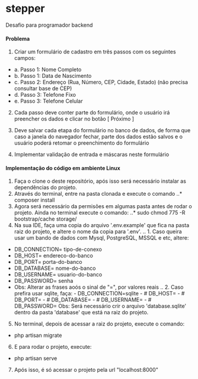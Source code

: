# stepper 
Desafio para programador backend

#### Problema
1. Criar um formulário de cadastro em três passos com os seguintes campos:
- a. Passo 1: Nome Completo
- b. Passo 1: Data de Nascimento
- c. Passo 2: Endereço (Rua, Número, CEP, Cidade, Estado) (não precisa consultar base de CEP)
- d. Passo 3: Telefone Fixo
- e. Passo 3: Telefone Celular

2. Cada passo deve conter parte do formulário, onde o usuário irá preencher os dados e clicar no botão [ Próximo ]

3. Deve salvar cada etapa do formulário no banco de dados, de forma que caso a janela do navegador fechar, parte dos dados estão salvos e o usuário poderá retomar o preenchimento do formulário

4. Implementar validação de entrada e máscaras neste formulário


#### Implementação do código em ambiente Linux
1. Faça o clone o deste repositório, após isso será necessário instalar as dependências do projeto.
2. Através do terminal, entre na pasta clonada e execute o comando
    ..* composer install
3. Agora será necessário da permisões em algumas pasta antes de rodar o projeto. Ainda no terminal execute o comando:
    ..* sudo chmod 775 -R bootstrap/cache storage/
4. Na sua IDE, faça uma copia do arquivo '.env.example' que fica na pasta raiz do projeto, e altere o nome da copia para '.env'.
 .. 1. Caso queira usar um bando de dados com Mysql, PostgreSQL, MSSQL e etc, altere:
- DB_CONNECTION= tipo-de-conexo
- DB_HOST= endereco-do-banco
- DB_PORT= porta-do-banco
- DB_DATABASE= nome-do-banco
- DB_USERNAME= usuario-do-banco
- DB_PASSWORD= senha
 - Obs: Alterar as frases aoós o sinal de "=", por valores reais
    .. 2. Caso prefira usar sqlite, faça:
            - DB_CONNECTION=sqlite 
            - # DB_HOST= 
            - # DB_PORT= 
            - # DB_DATABASE=
            - # DB_USERNAME=
            - # DB_PASSWORD=
            Obs: Será necessário crir o arquivo 'database.sqlite' dentro da pasta 'database' que está na raiz do projeto.
5. No terminal, depois de acessar a raiz do projeto, execute o comando:
- php artisan migrate
6. E para rodar o projeto, execute:
- php artisan serve
7. Após isso, é só acessar o projeto pela url "localhost:8000" 